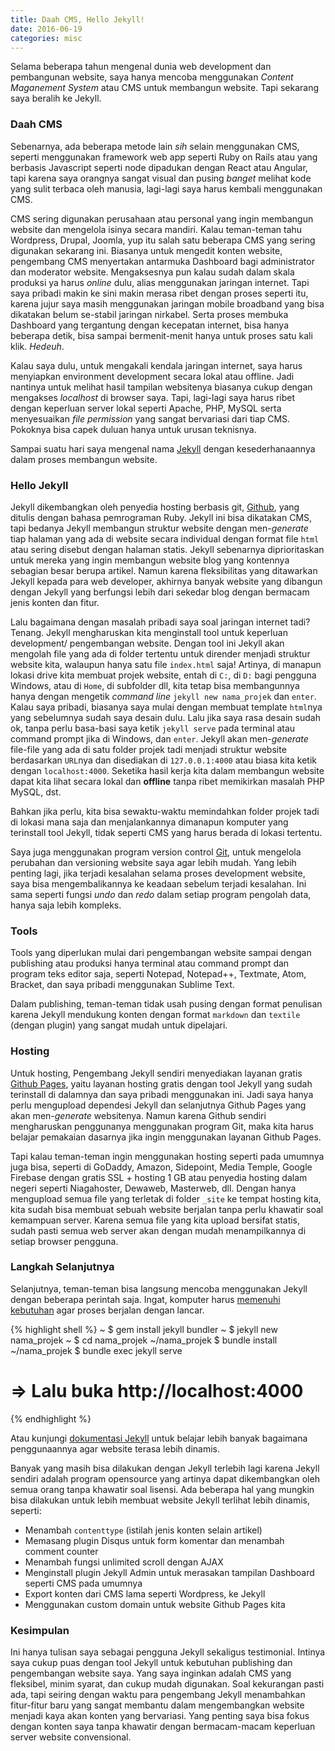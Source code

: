 ```yaml
---
title: Daah CMS, Hello Jekyll!
date: 2016-06-19
categories: misc
---
```

Selama beberapa tahun mengenal dunia web development dan pembangunan website, saya hanya mencoba menggunakan *Content Maganement System* atau CMS untuk membangun website. Tapi sekarang saya beralih ke Jekyll.

### Daah CMS

Sebenarnya, ada beberapa metode lain *sih* selain menggunakan CMS, seperti menggunakan framework web app seperti Ruby on Rails atau yang berbasis Javascript seperti node dipadukan dengan React atau Angular, tapi karena saya orangnya sangat visual dan pusing *banget* melihat kode yang sulit terbaca oleh manusia, lagi-lagi saya harus kembali menggunakan CMS.

CMS sering digunakan perusahaan atau personal yang ingin membangun website dan mengelola isinya secara mandiri. Kalau teman-teman tahu Wordpress, Drupal, Joomla, yup itu salah satu beberapa CMS yang sering digunakan sekarang ini. Biasanya untuk mengedit konten website, pengembang CMS menyertakan antarmuka Dashboard bagi administrator dan moderator website. Mengaksesnya pun kalau sudah dalam skala produksi ya harus *online* dulu, alias menggunakan jaringan internet. Tapi saya pribadi makin ke sini makin merasa ribet dengan proses seperti itu, karena jujur saya masih menggunakan jaringan mobile broadband yang bisa dikatakan belum se-stabil jaringan nirkabel. Serta proses membuka Dashboard yang tergantung dengan kecepatan internet, bisa hanya beberapa detik, bisa sampai bermenit-menit hanya untuk proses satu kali klik. *Hedeuh*.

Kalau saya dulu, untuk mengakali kendala jaringan internet, saya harus menyiapkan environment development secara lokal atau offline. Jadi nantinya untuk melihat hasil tampilan websitenya biasanya cukup dengan mengakses *localhost* di browser saya. Tapi, lagi-lagi saya harus ribet dengan keperluan server lokal seperti Apache, PHP, MySQL serta menyesuaikan *file permission* yang sangat bervariasi dari tiap CMS. Pokoknya bisa capek duluan hanya untuk urusan teknisnya.

Sampai suatu hari saya mengenal nama [Jekyll](http://jekyllrb.com) dengan kesederhanaannya dalam proses membangun website.

### Hello Jekyll

Jekyll dikembangkan oleh penyedia hosting berbasis git, [Github](http://github.com), yang ditulis dengan bahasa pemrograman Ruby. Jekyll ini bisa dikatakan CMS, tapi bedanya Jekyll membangun struktur website dengan men-*generate* tiap halaman yang ada di website secara individual dengan format file `html` atau sering disebut dengan halaman statis. Jekyll sebenarnya diprioritaskan untuk mereka yang ingin membangun website blog yang kontennya sebagian besar berupa artikel. Namun karena fleksibilitas yang ditawarkan Jekyll kepada para web developer, akhirnya banyak website yang dibangun dengan Jekyll yang berfungsi lebih dari sekedar blog dengan bermacam jenis konten dan fitur.

Lalu bagaimana dengan masalah pribadi saya soal jaringan internet tadi? Tenang. Jekyll mengharuskan kita menginstall tool untuk keperluan development/ pengembangan website. Dengan tool ini Jekyll akan mengolah file yang ada di folder tertentu untuk dirender menjadi struktur website kita, walaupun hanya satu file `index.html` saja! Artinya, di manapun lokasi drive kita membuat projek website, entah di `C:`, di `D:` bagi pengguna Windows, atau di `Home`, di subfolder dll, kita tetap bisa membangunnya hanya dengan mengetik *command line* `jekyll new nama_projek` dan `enter`. Kalau saya pribadi, biasanya saya mulai dengan membuat template `html`nya yang sebelumnya sudah saya desain dulu. Lalu jika saya rasa desain sudah ok, tanpa perlu basa-basi saya ketik `jekyll serve` pada terminal atau command prompt jika di Windows, dan `enter`. Jekyll akan men-*generate* file-file yang ada di satu folder projek tadi menjadi struktur website berdasarkan `URL`nya dan disediakan di `127.0.0.1:4000` atau biasa kita ketik dengan `localhost:4000`. Seketika hasil kerja kita dalam membangun website dapat kita lihat secara lokal dan **offline** tanpa ribet memikirkan masalah PHP MySQL, dst.

Bahkan jika perlu, kita bisa sewaktu-waktu memindahkan folder projek tadi di lokasi mana saja dan menjalankannya dimanapun komputer yang terinstall tool Jekyll, tidak seperti CMS yang harus berada di lokasi tertentu.

Saya juga menggunakan program version control [Git](http://git-scm.com), untuk mengelola perubahan dan versioning website saya agar lebih mudah. Yang lebih penting lagi, jika terjadi kesalahan selama proses development website, saya bisa mengembalikannya ke keadaan sebelum terjadi kesalahan. Ini sama seperti fungsi *undo* dan *redo* dalam setiap program pengolah data, hanya saja lebih kompleks.

### Tools

Tools yang diperlukan mulai dari pengembangan website sampai dengan publishing atau produksi hanya terminal atau command prompt dan program teks editor saja, seperti Notepad, Notepad++, Textmate, Atom, Bracket, dan saya pribadi menggunakan Sublime Text.

Dalam publishing, teman-teman tidak usah pusing dengan format penulisan karena Jekyll mendukung konten dengan format `markdown` dan `textile` (dengan plugin) yang sangat mudah untuk dipelajari.

### Hosting

Untuk hosting, Pengembang Jekyll sendiri menyediakan layanan gratis [Github Pages](http://pages.github.com), yaitu layanan hosting gratis dengan tool Jekyll yang sudah terinstall di dalamnya dan saya pribadi menggunakan ini. Jadi saya hanya perlu mengupload dependesi Jekyll dan selanjutnya Github Pages yang akan men-*generate* websitenya. Namun karena Github sendiri mengharuskan penggunanya menggunakan program Git, maka kita harus belajar pemakaian dasarnya jika ingin menggunakan layanan Github Pages.

Tapi kalau teman-teman ingin menggunakan hosting seperti pada umumnya juga bisa, seperti di GoDaddy, Amazon, Sidepoint, Media Temple, Google Firebase dengan gratis SSL + hosting 1 GB atau penyedia hosting dalam negeri seperti Niagahoster, Dewaweb, Masterweb, dll. Dengan hanya mengupload semua file yang terletak di folder `_site` ke tempat hosting kita, kita sudah bisa membuat sebuah website berjalan tanpa perlu khawatir soal kemampuan server. Karena semua file yang kita upload bersifat statis, sudah pasti semua web server akan dengan mudah menampilkannya di setiap browser pengguna.

### Langkah Selanjutnya

Selanjutnya, teman-teman bisa langsung mencoba menggunakan Jekyll dengan beberapa perintah saja. Ingat, komputer harus [memenuhi kebutuhan](https://jekyllrb.com/docs/installation/#requirements) agar proses berjalan dengan lancar.

{% highlight shell %}
~ $ gem install jekyll bundler
~ $ jekyll new nama_projek
~ $ cd nama_projek
~/nama_projek $ bundle install
~/nama_projek $ bundle exec jekyll serve
# => Lalu buka http://localhost:4000
{% endhighlight %}

Atau kunjungi [dokumentasi Jekyll](http://jekyllrb.com/docs/home/) untuk belajar lebih banyak bagaimana penggunaannya agar website terasa lebih dinamis.

Banyak yang masih bisa dilakukan dengan Jekyll terlebih lagi karena Jekyll sendiri adalah program opensource yang artinya dapat dikembangkan oleh semua orang tanpa khawatir soal lisensi. Ada beberapa hal yang mungkin bisa dilakukan untuk lebih membuat website Jekyll terlihat lebih dinamis, seperti:

- Menambah `contenttype` (istilah jenis konten selain artikel)
- Memasang plugin Disqus untuk form komentar dan menambah comment counter
- Menambah fungsi unlimited scroll dengan AJAX
- Menginstall plugin Jekyll Admin untuk merasakan tampilan Dashboard seperti CMS pada umumnya
- Export konten dari CMS lama seperti Wordpress, ke Jekyll
- Menggunakan custom domain untuk website Github Pages kita

### Kesimpulan

Ini hanya tulisan saya sebagai pengguna Jekyll sekaligus testimonial. Intinya saya cukup puas dengan tool Jekyll untuk kebutuhan publishing dan pengembangan website saya. Yang saya inginkan adalah CMS yang fleksibel, minim syarat, dan cukup mudah digunakan. Soal kekurangan pasti ada, tapi seiring dengan waktu para pengembang Jekyll menambahkan fitur-fitur baru yang sangat membantu dalam mengembangkan website menjadi kaya akan konten yang bervariasi. Yang penting saya bisa fokus dengan konten saya tanpa khawatir dengan bermacam-macam keperluan server website convensional.
